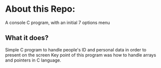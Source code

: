 # About this Repo:  
A console C program, with an initial 7 options menu

## What it does?
Simple C program to handle people's ID and personal data in order to present on the screen
Key point of this program was how to handle arrays and pointers in C language.
